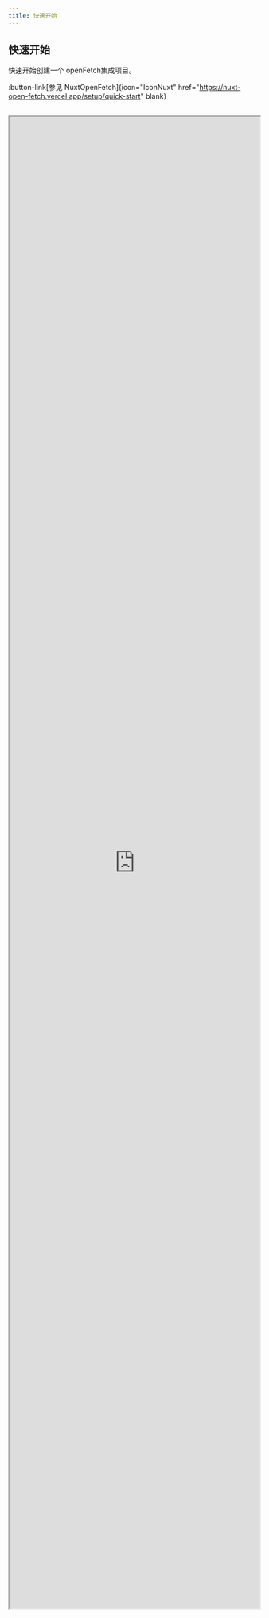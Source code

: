 ```yaml
---
title: 快速开始
---
```


## 快速开始

快速开始创建一个 openFetch集成项目。

:button-link[参见 NuxtOpenFetch]{icon="IconNuxt" href="https://nuxt-open-fetch.vercel.app/setup/quick-start" blank}
<br />
<br />

<iframe
  id="nuxt-open-fetch"
  title="NuxtOpenFetch"
  style="width: 100%; height: 75vh"
  src="https://nuxt-open-fetch.vercel.app/setup/quick-start">
</iframe>
